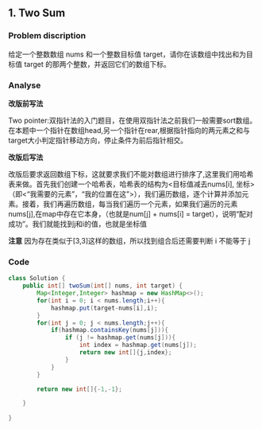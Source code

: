 ## 1. Two Sum
### Problem discription
给定一个整数数组 nums 和一个整数目标值 target，请你在该数组中找出和为目标值 target 的那两个整数，并返回它们的数组下标。
### Analyse
**改版前写法**

Two pointer:双指针法的入门题目，在使用双指针法之前我们一般需要sort数组。
在本题中一个指针在数组head,另一个指针在rear,根据指针指向的两元素之和与target大小判定指针移动方向，停止条件为前后指针相交。

**改版后写法**

改版后要求返回数组下标，这就要求我们不能对数组进行排序了,这里我们用哈希表来做。首先我们创建一个哈希表，哈希表的结构为<目标值减去nums[i], 坐标>（即<“我需要的元素”，“我的位置在这”>），我们遍历数组，逐个计算并添加元素。接着，我们再遍历数组，每当我们遍历一个元素，如果我们遍历的元素nums[j],在map中存在它本身，（也就是num[j] + nums[i] = target），说明“配对成功”。我们就能找到j和i的值，也就是坐标值

**注意**
因为存在类似于[3,3]这样的数组，所以找到组合后还需要判断 i 不能等于 j
### Code
```java
class Solution {
    public int[] twoSum(int[] nums, int target) {
        Map<Integer,Integer> hashmap = new HashMap<>();
        for(int i = 0; i < nums.length;i++){
            hashmap.put(target-nums[i],i);
        }
        for(int j = 0; j < nums.length;j++){
            if(hashmap.containsKey(nums[j])){
                if (j != hashmap.get(nums[j])){
                    int index = hashmap.get(nums[j]);
                    return new int[]{j,index};
                }
            }
        }

        return new int[]{-1,-1};

    }
        
}
```

